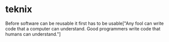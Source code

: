 teknix
======

Before software can be reusable it first has to be usable["Any fool can write code that a computer can understand. Good programmers write code that humans can understand."]